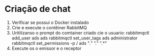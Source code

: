 # Criação de chat 


1. Verificar se possui o Docker instalado
2. Crie e execute o contêiner RabbitMQ
3. Uritilizanso o prompt do comtainer criado cie o usuario:
   rabbitmqctl add_user ads ads
   rabbitmqctl set_user_tags ads administrator
   rabbitmqctl set_permissions -p / ads ".*" ".*" ".*"
4. Execute os o emissor e o receptor
   
